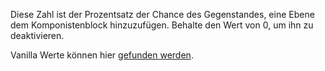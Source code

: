 Diese Zahl ist der Prozentsatz der Chance des Gegenstandes, eine Ebene dem Komponistenblock hinzuzufügen. Behalte den Wert von 0, um ihn zu deaktivieren.

Vanilla Werte können hier [gefunden werden](https://minecraft.fandom.com/wiki/Composter#Composting).
